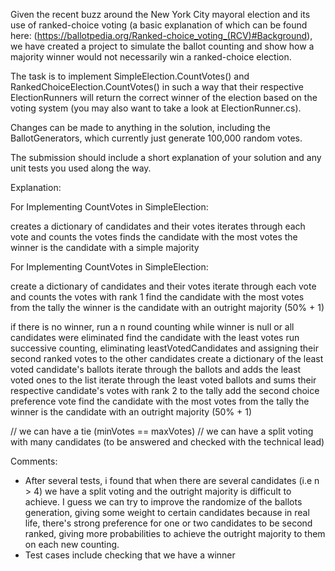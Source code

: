 Given the recent buzz around the New York City mayoral election and its use of ranked-choice voting (a basic explanation of which can be found here: (https://ballotpedia.org/Ranked-choice_voting_(RCV)#Background), we have created a project to simulate the ballot counting and show how a majority winner would not necessarily win a ranked-choice election.
 
The task is to implement SimpleElection.CountVotes() and RankedChoiceElection.CountVotes() in such a way that their respective ElectionRunners will return the correct winner of the election based on the voting system (you may also want to take a look at ElectionRunner.cs).

Changes can be made to anything in the solution, including the BallotGenerators, which currently just generate 100,000 random votes.
 
The submission should include a short explanation of your solution and any unit tests you used along the way.

Explanation:

For Implementing CountVotes in SimpleElection:

 creates a dictionary of candidates and their votes
 iterates through each vote and counts the votes
 finds the candidate with the most votes
 the winner is the candidate with a simple majority

For Implementing CountVotes in SimpleElection:

 create a dictionary of candidates and their votes
 iterate through each vote and counts the votes with rank 1
 find the candidate with the most votes from the tally
 the winner is the candidate with an outright majority (50% + 1)

 if there is no winner, run a n round counting while winner is null or all candidates were eliminated
 find the candidate with the least votes
 run successive counting, eliminating leastVotedCandidates and assigning their second ranked votes to the other candidates
 create a dictionary of the least voted candidate's ballots
 iterate through the ballots and adds the least voted ones to the list
 iterate through the least voted ballots and sums their respective candidate's votes with rank 2 to the tally
 add the second choice preference vote
 find the candidate with the most votes from the tally
 the winner is the candidate with an outright majority (50% + 1)

// we can have a tie (minVotes == maxVotes)
// we can have a split voting with many candidates (to be answered and checked with the technical lead)

Comments:

- After several tests, i found that when there are several candidates (i.e n > 4) we have a split voting and the outright majority is difficult to achieve. I guess we can try to improve the randomize of the ballots generation, giving some weight to certain candidates because in real life, there's strong preference for one or two candidates to be second ranked, giving more probabilities to achieve the outright majority to them on each new counting.
- Test cases include checking that we have a winner